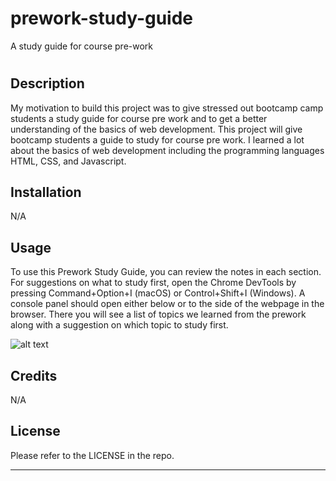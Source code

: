 # prework-study-guide
A study guide for course pre-work
# <Your-Project-Title>

## Description

My motivation to build this project was to give stressed out bootcamp camp students a study guide for course pre work and to get a better understanding of the basics of web development. This project will give bootcamp students a guide to study for course pre work. I learned a lot about the basics of web development including the programming languages HTML, CSS, and Javascript.

## Installation

N/A

## Usage

To use this Prework Study Guide, you can review the notes in each section. For suggestions on what to study first, open the Chrome DevTools by pressing Command+Option+I (macOS) or Control+Shift+I (Windows). A console panel should open either below or to the side of the webpage in the browser. There you will see a list of topics we learned from the prework along with a suggestion on which topic to study first.

![alt text](assets/images/screenshot.png)

## Credits

N/A

## License

Please refer to the LICENSE in the repo.

---
